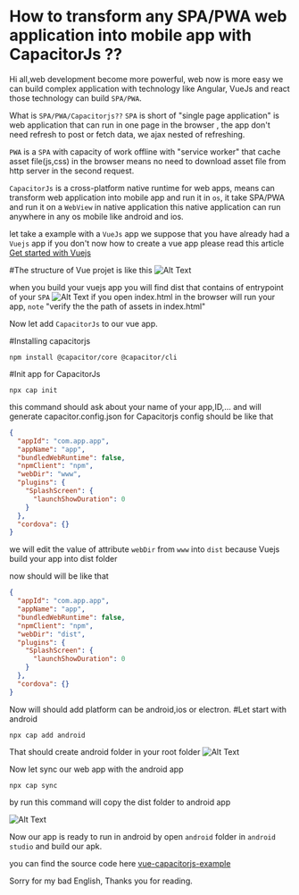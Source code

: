 # How to transform any SPA/PWA web application into mobile app with CapacitorJs ??

Hi all,web development become more powerful, web now is more easy we can build complex application with technology like Angular, VueJs and react those technology can build ``SPA/PWA``.

What is ``SPA/PWA/Capacitorjs??`` ``SPA`` is short of "single page application"  is web application that can run in one page in the browser , the app don't need refresh to post or fetch data, we ajax nested of refreshing.

``PWA`` is a ``SPA`` with capacity of work offline with "service worker" that cache asset file(js,css) in the browser means no need to download asset file from http server in the second request.

``CapacitorJs`` is a cross-platform native runtime for web apps, means can transform web application into mobile app and run it in ``os``, it take SPA/PWA and run it on a ``WebView`` in native application this native application can run anywhere in any os mobile like android and ios.

let take a example  with a ``VueJs`` app
we suppose that you have already had a ``Vuejs`` app
if you don't now how to create a vue app please read this article [Get started with Vuejs](https://dev.to/josesrodriguez610/vuejs-starting-a-new-project-ke1)

#The structure of Vue projet is like  this
![Alt Text](https://dev-to-uploads.s3.amazonaws.com/uploads/articles/bku4lc4zzvx9rp673mzo.png)

when you build your vuejs app you will find dist that contains  of entrypoint of your ``SPA``
![Alt Text](https://dev-to-uploads.s3.amazonaws.com/uploads/articles/879yod14nvi5m5e5469g.png)
if you open index.html in the browser  will run your app,
``note`` "verify the the path of assets in index.html"

Now let add ``CapacitorJs`` to our vue app.

#Installing capacitorjs
```shell
npm install @capacitor/core @capacitor/cli
```

#Init app for CapacitorJs
```shell
npx cap init 
```
this command should ask about your name  of your app,ID,...
and will generate capacitor.config.json for Capacitorjs config  should be like that
```json
{
  "appId": "com.app.app",
  "appName": "app",
  "bundledWebRuntime": false,
  "npmClient": "npm",
  "webDir": "www",
  "plugins": {
    "SplashScreen": {
      "launchShowDuration": 0
    }
  },
  "cordova": {}
}
```
we will edit the value of attribute ``webDir``  from ``www`` into ``dist`` because Vuejs  build your app into dist folder 

now should will be like that 

```json
{
  "appId": "com.app.app",
  "appName": "app",
  "bundledWebRuntime": false,
  "npmClient": "npm",
  "webDir": "dist",
  "plugins": {
    "SplashScreen": {
      "launchShowDuration": 0
    }
  },
  "cordova": {}
}
```

Now will should add platform can be android,ios or electron.
#Let start with android


```shell
npx cap add android
```

That should create android folder in your root folder
![Alt Text](https://dev-to-uploads.s3.amazonaws.com/uploads/articles/88et2mh188usc945po5g.png)

Now let sync our web app with the android app

```
npx cap sync
```
by run this command will copy the dist folder to android app

![Alt Text](https://dev-to-uploads.s3.amazonaws.com/uploads/articles/prjx0up32fe0ud48rxki.png)

Now our app is ready to run in android by open ``android`` folder in ``android studio`` and build our apk.

you can find the source code here [vue-capacitorjs-example](https://github.com/jamalroger/vue-capacitorjs-example)
 
Sorry for my bad English, Thanks you for reading.










   
